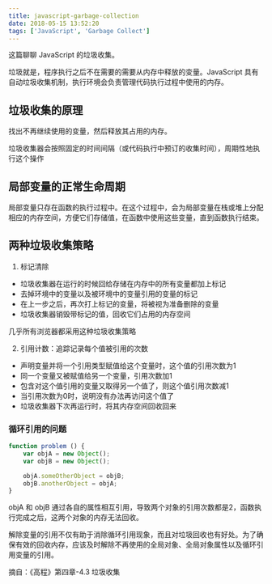 ```yaml
---
title: javascript-garbage-collection
date: 2018-05-15 13:52:20
tags: ['JavaScript', 'Garbage Collect']
---
```


这篇聊聊 JavaScript 的垃圾收集。

垃圾就是，程序执行之后不在需要的需要从内存中释放的变量。JavaScript 具有自动垃圾收集机制，执行环境会负责管理代码执行过程中使用的内存。

## 垃圾收集的原理

找出不再继续使用的变量，然后释放其占用的内存。

垃圾收集器会按照固定的时间间隔（或代码执行中预订的收集时间），周期性地执行这个操作

## 局部变量的正常生命周期

局部变量只存在函数的执行过程中。在这个过程中，会为局部变量在栈或堆上分配相应的内存空间，方便它们存储值，在函数中使用这些变量，直到函数执行结束。

## 两种垃圾收集策略

1. 标记清除

- 垃圾收集器在运行的时候回给存储在内存中的所有变量都加上标记
- 去掉环境中的变量以及被环境中的变量引用的变量的标记
- 在上一步之后，再次打上标记的变量，将被视为准备删除的变量
- 垃圾收集器销毁带标记的值，回收它们占用的内存空间

几乎所有浏览器都采用这种垃圾收集策略

2. 引用计数：追踪记录每个值被引用的次数

- 声明变量并将一个引用类型赋值给这个变量时，这个值的引用次数为1
- 同一个变量又被赋值给另一个变量，引用次数加1
- 包含对这个值引用的变量又取得另一个值了，则这个值引用次数减1
- 当引用次数为0时，说明没有办法再访问这个值了
- 垃圾收集器下次再运行时，将其内存空间回收回来

### 循环引用的问题

```js
function problem () {
    var objA = new Object();
    var objB = new Object();

    objA.someOtherObject = objB;
    objB.anotherObject = objA;
}
```

objA 和 objB 通过各自的属性相互引用，导致两个对象的引用次数都是2，函数执行完成之后，这两个对象的内存无法回收。

解除变量的引用不仅有助于消除循环引用现象，而且对垃圾回收也有好处。为了确保有效的回收内存，应该及时解除不再使用的全局对象、全局对象属性以及循环引用变量的引用。

摘自：《高程》第四章-4.3 垃圾收集
